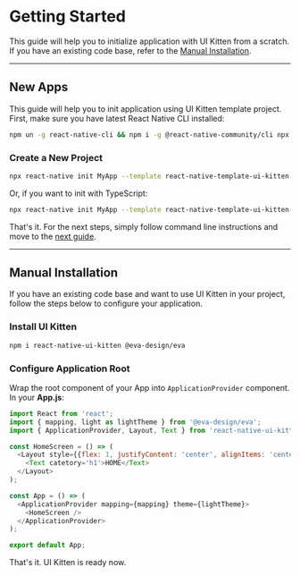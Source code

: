 # Getting Started

This guide will help you to initialize application with UI Kitten from a scratch. If you have an existing code base, refer to the [Manual Installation](guides/getting-started#manual-installation).

<hr>

## New Apps

This guide will help you to init application using UI Kitten template project. First, make sure you have latest React Native CLI installed: 

 ```bash
npm un -g react-native-cli && npm i -g @react-native-community/cli npx
```

### Create a New Project

```bash
npx react-native init MyApp --template react-native-template-ui-kitten
```

Or, if you want to init with TypeScript:

```bash
npx react-native init MyApp --template react-native-template-ui-kitten-typescript
```

That's it. For the next steps, simply follow command line instructions and move to the [next guide](guides/configure-navigation).

<hr>

## Manual Installation

If you have an existing code base and want to use UI Kitten in your project, follow the steps below to configure your application.

### Install UI Kitten

```bash
npm i react-native-ui-kitten @eva-design/eva
```

### Configure Application Root

Wrap the root component of your App into `ApplicationProvider` component. In your **App.js**:

```js
import React from 'react';
import { mapping, light as lightTheme } from '@eva-design/eva';
import { ApplicationProvider, Layout, Text } from 'react-native-ui-kitten';

const HomeScreen = () => (
  <Layout style={{flex: 1, justifyContent: 'center', alignItems: 'center'}}>
    <Text catetory='h1'>HOME</Text>
  </Layout>
); 

const App = () => (
  <ApplicationProvider mapping={mapping} theme={lightTheme}>
    <HomeScreen />
  </ApplicationProvider>
);

export default App;
```

That's it. UI Kitten is ready now.
